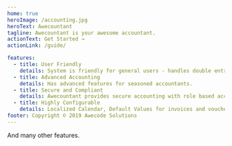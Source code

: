 ```yaml
---
home: true
heroImage: /accounting.jpg
heroText: Awecountant
tagline: Awecountant is your awesome accountant.
actionText: Get Started →
actionLink: /guide/

features:
  - title: User Friendly
    details: System is friendly for general users - handles double entry book keeping in the background.
  - title: Advanced Accounting
    details: Has advanced features for seasoned accountants.
  - title: Secure and Compliant
    details: Awecountant provides secure accounting with role based access control and is compliant with taxation laws.
  - title: Highly Configurable
    details: Localized Calendar, Default Values for invoices and vouchers
footer: Copyright © 2019 Awecode Solutions
---
```


And many other features.

